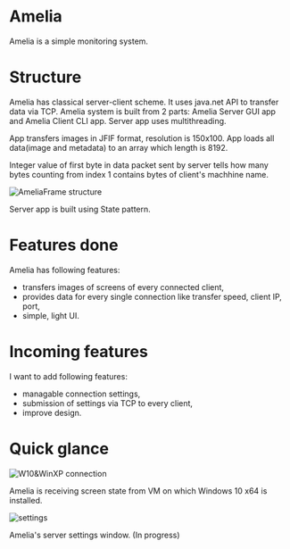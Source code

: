 # Amelia
Amelia is a simple monitoring system.

# Structure
Amelia has classical server-client scheme. It uses java.net API to transfer data via TCP.
Amelia system is built from 2 parts: Amelia Server GUI app and Amelia Client CLI app.
Server app uses multithreading. 

App transfers images in JFIF format, resolution is 150x100. App loads all data(image and metadata) to an array which
length is 8192.

Integer value of first byte in data packet sent by server tells how many bytes counting from index 1 contains 
bytes of client's machhine name.

![AmeliaFrame structure](http://imgur.com/a/WpcdF)

Server app is built using State pattern.

# Features done
Amelia has following features:

* transfers images of screens of every connected client,
* provides data for every single connection like transfer speed, client IP, port,
* simple, light UI.

# Incoming features
I want to add following features:

* managable connection settings,
* submission of settings via TCP to every client,
* improve design.

# Quick glance
![W10&WinXP connection](http://i.imgur.com/CcHi7FV.png)

Amelia is receiving screen state from VM on which Windows 10 x64 is installed. 

![settings](http://i.imgur.com/ZCJGvvv.png)

Amelia's server settings window. (In progress)
